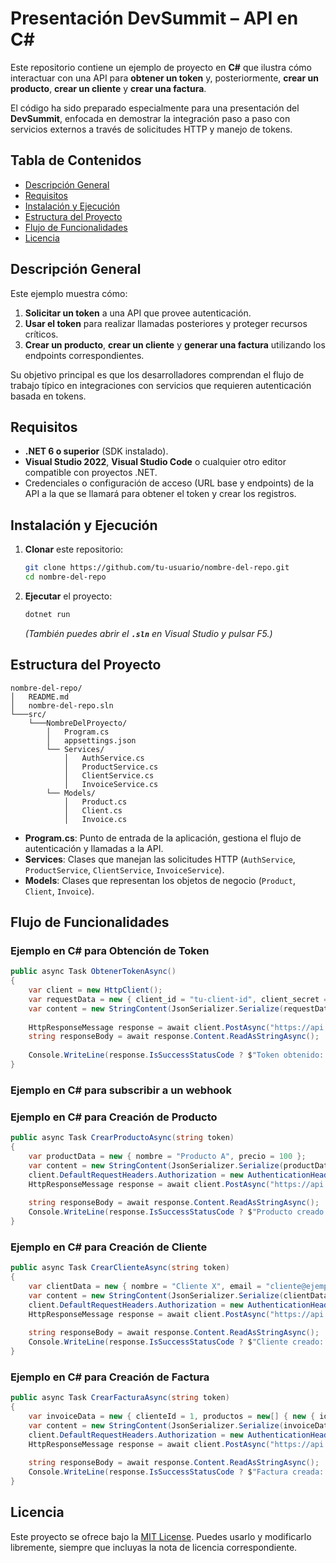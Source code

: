 # Presentación DevSummit – API en C#

Este repositorio contiene un ejemplo de proyecto en **C#** que ilustra cómo interactuar con una API para **obtener un token** y, posteriormente, **crear un producto**, **crear un cliente** y **crear una factura**.

El código ha sido preparado especialmente para una presentación del **DevSummit**, enfocada en demostrar la integración paso a paso con servicios externos a través de solicitudes HTTP y manejo de tokens.

## Tabla de Contenidos

- [Descripción General](#descripción-general)
- [Requisitos](#requisitos)
- [Instalación y Ejecución](#instalación-y-ejecución)
- [Estructura del Proyecto](#estructura-del-proyecto)
- [Flujo de Funcionalidades](#flujo-de-funcionalidades)
- [Licencia](#licencia)

## Descripción General

Este ejemplo muestra cómo:

1. **Solicitar un token** a una API que provee autenticación.
2. **Usar el token** para realizar llamadas posteriores y proteger recursos críticos.
3. **Crear un producto**, **crear un cliente** y **generar una factura** utilizando los endpoints correspondientes.

Su objetivo principal es que los desarrolladores comprendan el flujo de trabajo típico en integraciones con servicios que requieren autenticación basada en tokens.

## Requisitos

- **.NET 6 o superior** (SDK instalado).
- **Visual Studio 2022**, **Visual Studio Code** o cualquier otro editor compatible con proyectos .NET.
- Credenciales o configuración de acceso (URL base y endpoints) de la API a la que se llamará para obtener el token y crear los registros.

## Instalación y Ejecución

1. **Clonar** este repositorio:
   ```bash
   git clone https://github.com/tu-usuario/nombre-del-repo.git
   cd nombre-del-repo
   ```
2. **Ejecutar** el proyecto:
   ```bash
   dotnet run
   ```
   *(También puedes abrir el **`.sln`** en Visual Studio y pulsar F5.)*

## Estructura del Proyecto

```plaintext
nombre-del-repo/
│   README.md
│   nombre-del-repo.sln
└───src/
    └───NombreDelProyecto/
        │   Program.cs
        │   appsettings.json
        └── Services/
            │   AuthService.cs
            │   ProductService.cs
            │   ClientService.cs
            │   InvoiceService.cs
        └── Models/
            │   Product.cs
            │   Client.cs
            │   Invoice.cs
```

- **Program.cs**: Punto de entrada de la aplicación, gestiona el flujo de autenticación y llamadas a la API.
- **Services**: Clases que manejan las solicitudes HTTP (`AuthService`, `ProductService`, `ClientService`, `InvoiceService`).
- **Models**: Clases que representan los objetos de negocio (`Product`, `Client`, `Invoice`).

## Flujo de Funcionalidades

### Ejemplo en C# para Obtención de Token
```csharp
public async Task ObtenerTokenAsync()
{
    var client = new HttpClient();
    var requestData = new { client_id = "tu-client-id", client_secret = "tu-client-secret", grant_type = "client_credentials" };
    var content = new StringContent(JsonSerializer.Serialize(requestData), Encoding.UTF8, "application/json");
    
    HttpResponseMessage response = await client.PostAsync("https://api.ejemplo.com/token", content);
    string responseBody = await response.Content.ReadAsStringAsync();
    
    Console.WriteLine(response.IsSuccessStatusCode ? $"Token obtenido: {responseBody}" : $"Error: {response.StatusCode}");
}
```
### Ejemplo en C# para subscribir a un webhook

### Ejemplo en C# para Creación de Producto
```csharp
public async Task CrearProductoAsync(string token)
{
    var productData = new { nombre = "Producto A", precio = 100 };
    var content = new StringContent(JsonSerializer.Serialize(productData), Encoding.UTF8, "application/json");
    client.DefaultRequestHeaders.Authorization = new AuthenticationHeaderValue("Bearer", token);
    HttpResponseMessage response = await client.PostAsync("https://api.ejemplo.com/productos", content);
    
    string responseBody = await response.Content.ReadAsStringAsync();
    Console.WriteLine(response.IsSuccessStatusCode ? $"Producto creado: {responseBody}" : $"Error: {response.StatusCode}");
}
```

### Ejemplo en C# para Creación de Cliente
```csharp
public async Task CrearClienteAsync(string token)
{
    var clientData = new { nombre = "Cliente X", email = "cliente@ejemplo.com" };
    var content = new StringContent(JsonSerializer.Serialize(clientData), Encoding.UTF8, "application/json");
    client.DefaultRequestHeaders.Authorization = new AuthenticationHeaderValue("Bearer", token);
    HttpResponseMessage response = await client.PostAsync("https://api.ejemplo.com/clientes", content);
    
    string responseBody = await response.Content.ReadAsStringAsync();
    Console.WriteLine(response.IsSuccessStatusCode ? $"Cliente creado: {responseBody}" : $"Error: {response.StatusCode}");
}
```

### Ejemplo en C# para Creación de Factura
```csharp
public async Task CrearFacturaAsync(string token)
{
    var invoiceData = new { clienteId = 1, productos = new[] { new { id = 10, cantidad = 2 } } };
    var content = new StringContent(JsonSerializer.Serialize(invoiceData), Encoding.UTF8, "application/json");
    client.DefaultRequestHeaders.Authorization = new AuthenticationHeaderValue("Bearer", token);
    HttpResponseMessage response = await client.PostAsync("https://api.ejemplo.com/facturas", content);
    
    string responseBody = await response.Content.ReadAsStringAsync();
    Console.WriteLine(response.IsSuccessStatusCode ? $"Factura creada: {responseBody}" : $"Error: {response.StatusCode}");
}
```

## Licencia

Este proyecto se ofrece bajo la [MIT License](LICENSE). Puedes usarlo y modificarlo libremente, siempre que incluyas la nota de licencia correspondiente.


